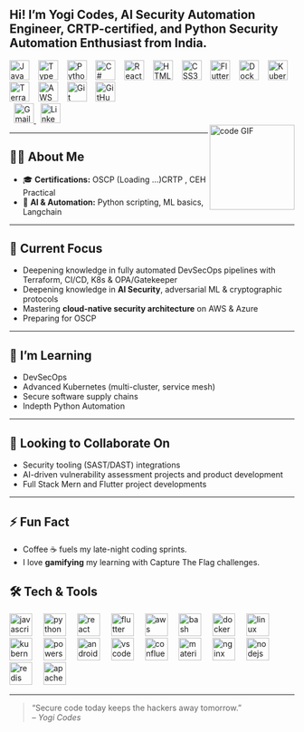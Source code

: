 <h2 align="left">Hi! I’m Yogi Codes,  AI Security Automation  Engineer, CRTP-certified, and Python Security  Automation Enthusiast  from India.</h2>

<div align="left">
<div align="left">
  <!-- Languages -->
  <img src="https://cdn.jsdelivr.net/gh/devicons/devicon/icons/javascript/javascript-original.svg" height="35" alt="JavaScript" />
  &nbsp;&nbsp;
  <img src="https://cdn.jsdelivr.net/gh/devicons/devicon/icons/typescript/typescript-original.svg" height="35" alt="TypeScript" />
  &nbsp;&nbsp;
  <img src="https://cdn.jsdelivr.net/gh/devicons/devicon/icons/python/python-original.svg" height="35" alt="Python" />
  &nbsp;&nbsp;
  <img src="https://cdn.jsdelivr.net/gh/devicons/devicon/icons/csharp/csharp-original.svg" height="35" alt="C#" />
  &nbsp;&nbsp;

  <!-- Frontend -->
  <img src="https://cdn.jsdelivr.net/gh/devicons/devicon/icons/react/react-original.svg" height="35" alt="React" />
  &nbsp;&nbsp;
  <img src="https://cdn.jsdelivr.net/gh/devicons/devicon/icons/html5/html5-original.svg" height="35" alt="HTML5" />
  &nbsp;&nbsp;
  <img src="https://cdn.jsdelivr.net/gh/devicons/devicon/icons/css3/css3-original.svg" height="35" alt="CSS3" />
  &nbsp;&nbsp;

  <!-- Mobile -->
  <img src="https://cdn.jsdelivr.net/gh/devicons/devicon/icons/flutter/flutter-original.svg" height="35" alt="Flutter" />
  &nbsp;&nbsp;

  <!-- DevOps & Cloud -->
  <img src="https://cdn.jsdelivr.net/gh/devicons/devicon/icons/docker/docker-original.svg" height="35" alt="Docker" />
  &nbsp;&nbsp;
  <img src="https://cdn.jsdelivr.net/gh/devicons/devicon/icons/kubernetes/kubernetes-plain.svg" height="35" alt="Kubernetes" />
  &nbsp;&nbsp;
  <img src="https://cdn.jsdelivr.net/gh/devicons/devicon/icons/terraform/terraform-original.svg" height="35" alt="Terraform" />
  &nbsp;&nbsp;
<img src="https://img.shields.io/badge/AWS-232F3E?style=for-the-badge&logo=amazonaws&logoColor=white" height="35" alt="AWS Badge" />
  &nbsp;&nbsp;

  <!-- Tools -->
  <img src="https://cdn.jsdelivr.net/gh/devicons/devicon/icons/git/git-original.svg" height="35" alt="Git" />
  &nbsp;&nbsp;
  <img src="https://cdn.jsdelivr.net/gh/devicons/devicon/icons/github/github-original.svg" height="35" alt="GitHub" />
</div>


</div>
<div align="left">
  &nbsp;
  <a href="mailto:yogicodes101@gmail.com" target="_blank">
    <img src="https://img.shields.io/static/v1?message=Gmail&logo=gmail&color=D14836&style=for-the-badge" height="35" alt="Gmail" />
  </a>
  &nbsp;
  <a href="https://www.linkedin.com/in/anik-ghosh-954a85202" target="_blank">
    <img src="https://img.shields.io/static/v1?message=LinkedIn&logo=linkedin&color=0077B5&style=for-the-badge" height="35" alt="LinkedIn" />
  </a>
</div>


<img align="right" height="150" src="https://avatars.githubusercontent.com/u/97585034" alt="code GIF" />

---

## 👨‍💻 About Me

- 🎓 **Certifications:** OSCP (Loading ...)CRTP , CEH Practical
- 🤖 **AI & Automation:** Python scripting, ML basics, Langchain
---

## 🔭 Current Focus

- Deepening knowledge in fully automated DevSecOps pipelines with Terraform, CI/CD, K8s & OPA/Gatekeeper  
- Deepening knowledge in **AI Security**, adversarial ML & cryptographic protocols  
- Mastering **cloud-native security architecture** on AWS & Azure
- Preparing for OSCP

---

## 🌱 I’m Learning

- DevSecOps
- Advanced Kubernetes (multi-cluster, service mesh)
- Secure software supply chains
- Indepth Python Automation

---

## 👯 Looking to Collaborate On

- Security tooling (SAST/DAST) integrations  
- AI-driven vulnerability assessment projects and product development 
- Full Stack Mern and Flutter project developments

---

## ⚡ Fun Fact

- Coffee ☕ fuels my late-night coding sprints.
- I love **gamifying** my learning with Capture The Flag challenges.


## 🛠️ Tech & Tools

<div align="left">
  <img src="https://cdn.jsdelivr.net/gh/devicons/devicon/icons/javascript/javascript-original.svg" height="40" alt="javascript logo"  />
  <img width="12" />
  <img src="https://cdn.jsdelivr.net/gh/devicons/devicon/icons/python/python-original.svg" height="40" alt="python logo"  />
  <img width="12" />
  <img src="https://cdn.jsdelivr.net/gh/devicons/devicon/icons/react/react-original.svg" height="40" alt="react logo"  />
  <img width="12" />
  <img src="https://cdn.jsdelivr.net/gh/devicons/devicon/icons/flutter/flutter-original.svg" height="40" alt="flutter logo"  />
  <img width="12" />
  <img src="https://cdn.jsdelivr.net/gh/devicons/devicon/icons/amazonwebservices/amazonwebservices-line-wordmark.svg" height="40" alt="aws logo"  />
  <img width="12" />
  <img src="https://cdn.jsdelivr.net/gh/devicons/devicon/icons/bash/bash-original.svg" height="40" alt="bash logo"  />
  <img width="12" />
  <img src="https://cdn.jsdelivr.net/gh/devicons/devicon/icons/docker/docker-original.svg" height="40" alt="docker logo"  />
  <img width="12" />
  <img src="https://cdn.jsdelivr.net/gh/devicons/devicon/icons/linux/linux-original.svg" height="40" alt="linux logo"  />
  <img width="12" />
  <img src="https://cdn.jsdelivr.net/gh/devicons/devicon/icons/kubernetes/kubernetes-plain.svg" height="40" alt="kubernetes logo"  />
  <img width="12" />
  <img src="https://skillicons.dev/icons?i=powershell" height="40" alt="powershell logo"  />
  <img width="12" />
  <img src="https://cdn.jsdelivr.net/gh/devicons/devicon/icons/androidstudio/androidstudio-original.svg" height="40" alt="androidstudio logo"  />
  <img width="12" />
  <img src="https://cdn.jsdelivr.net/gh/devicons/devicon/icons/vscode/vscode-original.svg" height="40" alt="vscode logo"  />
  <img width="12" />
  <img src="https://cdn.jsdelivr.net/gh/devicons/devicon/icons/confluence/confluence-original.svg" height="40" alt="confluence logo"  />
  <img width="12" />
  <img src="https://cdn.jsdelivr.net/gh/devicons/devicon/icons/materialui/materialui-original.svg" height="40" alt="materialui logo"  />
  <img width="12" />
  <img src="https://cdn.jsdelivr.net/gh/devicons/devicon/icons/nginx/nginx-original.svg" height="40" alt="nginx logo"  />
  <img width="12" />
  <img src="https://cdn.jsdelivr.net/gh/devicons/devicon/icons/nodejs/nodejs-original.svg" height="40" alt="nodejs logo"  />
  <img width="12" />
  <img src="https://cdn.jsdelivr.net/gh/devicons/devicon/icons/redis/redis-original.svg" height="40" alt="redis logo"  />
  <img width="12" />
  <img src="https://cdn.jsdelivr.net/gh/devicons/devicon/icons/apachekafka/apachekafka-original.svg" height="40" alt="apachekafka logo"  />
</div>

---

> “Secure code today keeps the hackers away tomorrow.”  
> – *Yogi Codes*

